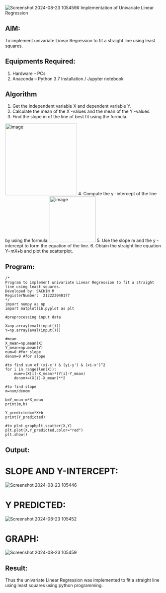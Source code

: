 ![Screenshot 2024-08-23 105459](https://github.com/user-attachments/assets/5902eaf9-c7a0-4310-bbc2-68799f0f3229)# Implementation of Univariate Linear Regression
## AIM:
To implement univariate Linear Regression to fit a straight line using least squares.

## Equipments Required:
1. Hardware – PCs
2. Anaconda – Python 3.7 Installation / Jupyter notebook

## Algorithm
1. Get the independent variable X and dependent variable Y.
2. Calculate the mean of the X -values and the mean of the Y -values.
3. Find the slope m of the line of best fit using the formula. 
<img width="231" alt="image" src="https://user-images.githubusercontent.com/93026020/192078527-b3b5ee3e-992f-46c4-865b-3b7ce4ac54ad.png">
4. Compute the y -intercept of the line by using the formula:
<img width="148" alt="image" src="https://user-images.githubusercontent.com/93026020/192078545-79d70b90-7e9d-4b85-9f8b-9d7548a4c5a4.png">
5. Use the slope m and the y -intercept to form the equation of the line.
6. Obtain the straight line equation Y=mX+b and plot the scatterplot.

## Program:
```
/*
Program to implement univariate Linear Regression to fit a straight line using least squares.
Developed by: SACHIN M
RegisterNumber:  212223040177
*/
import numpy as np
import matplotlib.pyplot as plt

#preprocessing input data

X=np.array(eval(input()))
Y=np.array(eval(input()))

#mean
X_mean=np.mean(X)
Y_mean=np.mean(Y)
num=0 #for slope
denom=0 #for slope

#to find sum of (xi-x') & (yi-y') & (xi-x')^2
for i in range(len(X)):
    num+=(X[i]-X_mean)*(Y[i]-Y_mean)
    denom+=(X[i]-X_mean)**2

#to find slope
m=num/denom

b=Y_mean-m*X_mean
print(m,b)

Y_predicted=m*X+b
print(Y_predicted)

#to plot graphplt.scatter(X,Y)
plt.plot(X,Y_predicted,color="red")
plt.show()

```

## Output:
# SLOPE AND Y-INTERCEPT:
![Screenshot 2024-08-23 105446](https://github.com/user-attachments/assets/ec7cdb04-e2c5-4981-a98f-226160c3eb41)

# Y PREDICTED:
![Screenshot 2024-08-23 105452](https://github.com/user-attachments/assets/589b2574-03d5-48e8-8459-acd8a5938197)

# GRAPH:
![Screenshot 2024-08-23 105459](https://github.com/user-attachments/assets/bc7bd28d-0caa-41c7-816a-6198d90317c9)


## Result:
Thus the univariate Linear Regression was implemented to fit a straight line using least squares using python programming.
